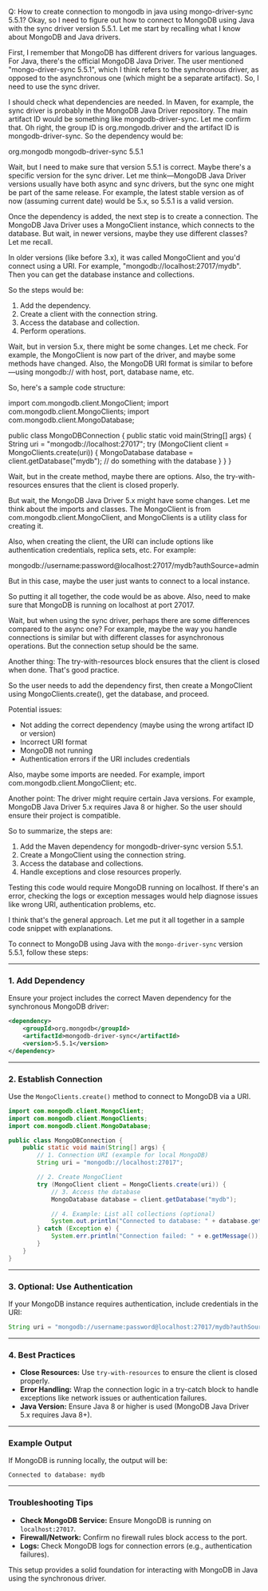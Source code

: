 Q: How to create connection to mongodb in java using mongo-driver-sync 5.5.1?
<think>
Okay, so I need to figure out how to connect to MongoDB using Java with the sync driver version 5.5.1. Let me start by recalling what I know about MongoDB and Java drivers.

First, I remember that MongoDB has different drivers for various languages. For Java, there's the official MongoDB Java Driver. The user mentioned "mongo-driver-sync 5.5.1", which I think refers to the synchronous driver, as opposed to the asynchronous one (which might be a separate artifact). So, I need to use the sync driver.

I should check what dependencies are needed. In Maven, for example, the sync driver is probably in the MongoDB Java Driver repository. The main artifact ID would be something like mongodb-driver-sync. Let me confirm that. Oh right, the group ID is org.mongodb.driver and the artifact ID is mongodb-driver-sync. So the dependency would be:

<dependency>
    <groupId>org.mongodb</groupId>
    <artifactId>mongodb-driver-sync</artifactId>
    <version>5.5.1</version>
</dependency>

Wait, but I need to make sure that version 5.5.1 is correct. Maybe there's a specific version for the sync driver. Let me think—MongoDB Java Driver versions usually have both async and sync drivers, but the sync one might be part of the same release. For example, the latest stable version as of now (assuming current date) would be 5.x, so 5.5.1 is a valid version.

Once the dependency is added, the next step is to create a connection. The MongoDB Java Driver uses a MongoClient instance, which connects to the database. But wait, in newer versions, maybe they use different classes? Let me recall.

In older versions (like before 3.x), it was called MongoClient and you'd connect using a URI. For example, "mongodb://localhost:27017/mydb". Then you can get the database instance and collections.

So the steps would be:

1. Add the dependency.
2. Create a client with the connection string.
3. Access the database and collection.
4. Perform operations.

Wait, but in version 5.x, there might be some changes. Let me check. For example, the MongoClient is now part of the driver, and maybe some methods have changed. Also, the MongoDB URI format is similar to before—using mongodb:// with host, port, database name, etc.

So, here's a sample code structure:

import com.mongodb.client.MongoClient;
import com.mongodb.client.MongoClients;
import com.mongodb.client.MongoDatabase;

public class MongoDBConnection {
    public static void main(String[] args) {
        String uri = "mongodb://localhost:27017";
        try (MongoClient client = MongoClients.create(uri)) {
            MongoDatabase database = client.getDatabase("mydb");
            // do something with the database
        }
    }
}

Wait, but in the create method, maybe there are options. Also, the try-with-resources ensures that the client is closed properly.

But wait, the MongoDB Java Driver 5.x might have some changes. Let me think about the imports and classes. The MongoClient is from com.mongodb.client.MongoClient, and MongoClients is a utility class for creating it.

Also, when creating the client, the URI can include options like authentication credentials, replica sets, etc. For example:

mongodb://username:password@localhost:27017/mydb?authSource=admin

But in this case, maybe the user just wants to connect to a local instance.

So putting it all together, the code would be as above. Also, need to make sure that MongoDB is running on localhost at port 27017.

Wait, but when using the sync driver, perhaps there are some differences compared to the async one? For example, maybe the way you handle connections is similar but with different classes for asynchronous operations. But the connection setup should be the same.

Another thing: The try-with-resources block ensures that the client is closed when done. That's good practice.

So the user needs to add the dependency first, then create a MongoClient using MongoClients.create(), get the database, and proceed.

Potential issues:

- Not adding the correct dependency (maybe using the wrong artifact ID or version)
- Incorrect URI format
- MongoDB not running
- Authentication errors if the URI includes credentials

Also, maybe some imports are needed. For example, import com.mongodb.client.MongoClient; etc.

Another point: The driver might require certain Java versions. For example, MongoDB Java Driver 5.x requires Java 8 or higher. So the user should ensure their project is compatible.

So to summarize, the steps are:

1. Add the Maven dependency for mongodb-driver-sync version 5.5.1.
2. Create a MongoClient using the connection string.
3. Access the database and collections.
4. Handle exceptions and close resources properly.

Testing this code would require MongoDB running on localhost. If there's an error, checking the logs or exception messages would help diagnose issues like wrong URI, authentication problems, etc.

I think that's the general approach. Let me put it all together in a sample code snippet with explanations.
</think>



To connect to MongoDB using Java with the `mongo-driver-sync` version 5.5.1, follow these steps:

---

### **1. Add Dependency**
Ensure your project includes the correct Maven dependency for the synchronous MongoDB driver:

```xml
<dependency>
    <groupId>org.mongodb</groupId>
    <artifactId>mongodb-driver-sync</artifactId>
    <version>5.5.1</version>
</dependency>
```

---

### **2. Establish Connection**
Use the `MongoClients.create()` method to connect to MongoDB via a URI.

```java
import com.mongodb.client.MongoClient;
import com.mongodb.client.MongoClients;
import com.mongodb.client.MongoDatabase;

public class MongoDBConnection {
    public static void main(String[] args) {
        // 1. Connection URI (example for local MongoDB)
        String uri = "mongodb://localhost:27017";

        // 2. Create MongoClient
        try (MongoClient client = MongoClients.create(uri)) {
            // 3. Access the database
            MongoDatabase database = client.getDatabase("mydb");

            // 4. Example: List all collections (optional)
            System.out.println("Connected to database: " + database.getName());
        } catch (Exception e) {
            System.err.println("Connection failed: " + e.getMessage());
        }
    }
}
```

---

### **3. Optional: Use Authentication**
If your MongoDB instance requires authentication, include credentials in the URI:

```java
String uri = "mongodb://username:password@localhost:27017/mydb?authSource=admin";
```

---

### **4. Best Practices**
- **Close Resources:** Use `try-with-resources` to ensure the client is closed properly.
- **Error Handling:** Wrap the connection logic in a try-catch block to handle exceptions like network issues or authentication failures.
- **Java Version:** Ensure Java 8 or higher is used (MongoDB Java Driver 5.x requires Java 8+).

---

### **Example Output**
If MongoDB is running locally, the output will be:

```
Connected to database: mydb
```

---

### **Troubleshooting Tips**
- **Check MongoDB Service:** Ensure MongoDB is running on `localhost:27017`.
- **Firewall/Network:** Confirm no firewall rules block access to the port.
- **Logs:** Check MongoDB logs for connection errors (e.g., authentication failures).

This setup provides a solid foundation for interacting with MongoDB in Java using the synchronous driver.
